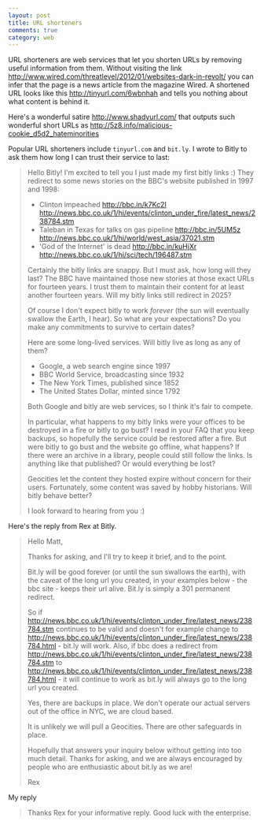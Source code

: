 ```yaml
---
layout: post
title: URL shorteners
comments: true
category: web
---
```


URL shorteners are web services that let you shorten URLs by removing useful information from them. Without visiting the link <http://www.wired.com/threatlevel/2012/01/websites-dark-in-revolt/> you can infer that the page is a news article from the magazine Wired. A shortened URL looks like this <http://tinyurl.com/6wbnhah> and tells you nothing about what content is behind it. 

Here's a wonderful satire <http://www.shadyurl.com/> that outputs such wonderful short URLs as <http://5z8.info/malicious-cookie_d5d2_hateminorities>

Popular URL shorteners include `tinyurl.com` and `bit.ly`. I wrote to Bitly to ask them how long I can trust their service to last:

>Hello Bitly! I'm excited to tell you I just made my first bitly links :) They redirect to some news stories on the BBC's website published in 1997 and 1998:
>
> * Clinton impeached  http://bbc.in/k7Kc2I  http://news.bbc.co.uk/1/hi/events/clinton_under_fire/latest_news/238784.stm
> * Taleban in Texas for talks on gas pipeline  http://bbc.in/5UM5z  http://news.bbc.co.uk/1/hi/world/west_asia/37021.stm
> * 'God of the Internet' is dead  http://bbc.in/kuHjXr  http://news.bbc.co.uk/1/hi/sci/tech/196487.stm
>
>Certainly the bitly links are snappy. But I must ask, how long will they last? The BBC have maintained those new stories at those exact URLs for fourteen years. I trust them to maintain their content for at least another fourteen years. Will my bitly links still redirect in 2025?
>
>Of course I don't expect bitly to work *forever* (the sun will eventually swallow the Earth, I hear). So what are your expectations? Do you make any commitments to survive to certain dates?
>
>Here are some long-lived services. Will bitly live as long as any of them?
>
> * Google, a web search engine since 1997
> * BBC World Service, broadcasting since 1932
> * The New York Times, published since 1852
> * The United States Dollar, minted since 1792
>
>Both Google and bitly are web services, so I think it's fair to compete.
>
>In particular, what happens to my bitly links were your offices to be destroyed in a fire or bitly to go bust? I read in your FAQ that you keep backups, so hopefully the service could be restored after a fire. But were bitly to go bust and the website go offline, what happens? If there were an archive in a library, people could still follow the links. Is anything like that published? Or would everything be lost?
>
>Geocities let the content they hosted expire without concern for their users. Fortunately, some content was saved by hobby historians. Will bitly behave better?
>
>I look forward to hearing from you :)

Here's the reply from Rex at Bitly.

>Hello Matt,
>
>Thanks for asking, and I'll try to keep it brief, and to the point. 
>
>Bit.ly will be good forever (or until the sun swallows the earth), with the caveat of the long url you created, in your examples below - the bbc site - keeps their url alive. Bit.ly is simply a 301 permanent redirect. 
>
>So if http://news.bbc.co.uk/1/hi/events/clinton_under_fire/latest_news/238784.stm continues to be valid and doesn't for example change to http://news.bbc.co.uk/1/hi/events/clinton_under_fire/latest_news/238784.html - bit.ly will work. Also, if bbc does a redirect from http://news.bbc.co.uk/1/hi/events/clinton_under_fire/latest_news/238784.stm to http://news.bbc.co.uk/1/hi/events/clinton_under_fire/latest_news/238784.html - it will continue to work as bit.ly will always go to the long url you created. 
>
>Yes, there are backups in place. We don't operate our actual servers out of the office in NYC, we are cloud based. 
>
>It is unlikely we will pull a Geocities. There are other safeguards in place. 
>
>Hopefully that answers your inquiry below without getting into too much detail. Thanks for asking, and we are always encouraged by people who are enthusiastic about bit.ly as we are!
>
>Rex

My reply

> Thanks Rex for your informative reply. Good luck with the enterprise. 